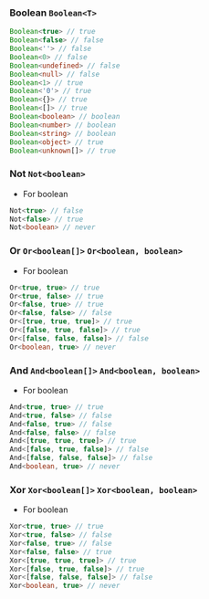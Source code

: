 
### Boolean `Boolean<T>`


``` typescript
Boolean<true> // true
Boolean<false> // false
Boolean<''> // false
Boolean<0> // false
Boolean<undefined> // false
Boolean<null> // false
Boolean<1> // true
Boolean<'0'> // true
Boolean<{}> // true
Boolean<[]> // true
Boolean<boolean> // boolean
Boolean<number> // boolean
Boolean<string> // boolean
Boolean<object> // true
Boolean<unknown[]> // true
```

			
### Not `Not<boolean>`
 * For boolean

``` typescript
Not<true> // false
Not<false> // true
Not<boolean> // never
```

			
### Or `Or<boolean[]>` `Or<boolean, boolean>`
 * For boolean

``` typescript
Or<true, true> // true
Or<true, false> // true
Or<false, true> // true
Or<false, false> // false
Or<[true, true, true]> // true
Or<[false, true, false]> // true
Or<[false, false, false]> // false
Or<boolean, true> // never
```

			
### And `And<boolean[]>` `And<boolean, boolean>`
 * For boolean

``` typescript
And<true, true> // true
And<true, false> // false
And<false, true> // false
And<false, false> // false
And<[true, true, true]> // true
And<[false, true, false]> // false
And<[false, false, false]> // false
And<boolean, true> // never
```

			
### Xor `Xor<boolean[]>` `Xor<boolean, boolean>`
 * For boolean

``` typescript
Xor<true, true> // true
Xor<true, false> // false
Xor<false, true> // false
Xor<false, false> // true
Xor<[true, true, true]> // true
Xor<[false, true, false]> // true
Xor<[false, false, false]> // false
Xor<boolean, true> // never
```

			